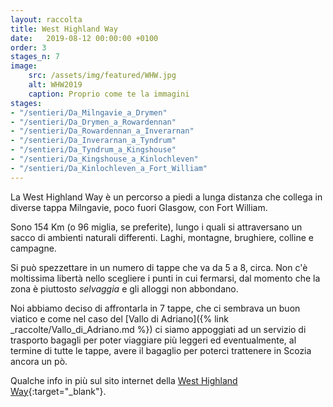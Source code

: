 ```yaml
---
layout: raccolta
title: West Highland Way
date:   2019-08-12 00:00:00 +0100
order: 3
stages_n: 7
image:
    src: /assets/img/featured/WHW.jpg
    alt: WHW2019
    caption: Proprio come te la immagini
stages:
- "/sentieri/Da_Milngavie_a_Drymen"
- "/sentieri/Da_Drymen_a_Rowardennan"
- "/sentieri/Da_Rowardennan_a_Inverarnan"
- "/sentieri/Da_Inverarnan_a_Tyndrum"
- "/sentieri/Da_Tyndrum_a_Kingshouse"
- "/sentieri/Da_Kingshouse_a_Kinlochleven"
- "/sentieri/Da_Kinlochleven_a_Fort_William"
---
```


La West Highland Way è un percorso a piedi a lunga distanza che collega in diverse tappa Milngavie, poco fuori Glasgow, 
con Fort William. 

Sono 154 Km (o 96 miglia, se preferite), lungo i quali si attraversano un sacco di ambienti naturali differenti. Laghi, 
montagne, brughiere, colline e campagne.

Si può spezzettare in un numero di tappe che va da 5 a 8, circa. Non c'è moltissima libertà nello scegliere i punti in cui
fermarsi, dal momento che la zona è piuttosto _selvaggia_ e gli alloggi non abbondano. 

Noi abbiamo deciso di affrontarla in 7 tappe, che ci sembrava un buon viatico e come nel caso del 
[Vallo di Adriano]({% link _raccolte/Vallo_di_Adriano.md %}) ci siamo appoggiati ad un servizio di trasporto bagagli per
poter viaggiare più leggeri ed eventualmente, al termine di tutte le tappe, avere il bagaglio per poterci trattenere in 
Scozia ancora un pò.

Qualche info in più sul sito internet della [West Highland Way](https://www.westhighlandway.org/){:target="_blank"}.